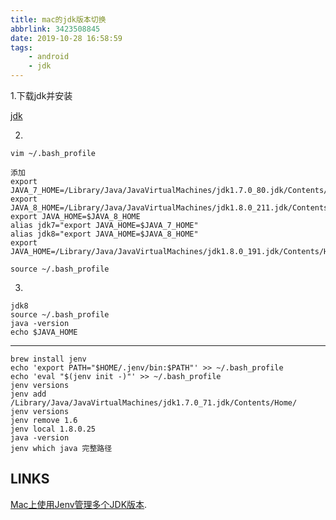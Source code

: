 ```yaml
---
title: mac的jdk版本切换
abbrlink: 3423508845
date: 2019-10-28 16:58:59
tags:
	- android
	- jdk
---
```


1.下载jdk并安装  

[jdk](https://www.oracle.com/technetwork/java/javase/downloads/index.html)  

2.   

```
vim ~/.bash_profile

添加
export JAVA_7_HOME=/Library/Java/JavaVirtualMachines/jdk1.7.0_80.jdk/Contents/Home
export JAVA_8_HOME=/Library/Java/JavaVirtualMachines/jdk1.8.0_211.jdk/Contents/Home
export JAVA_HOME=$JAVA_8_HOME
alias jdk7="export JAVA_HOME=$JAVA_7_HOME"
alias jdk8="export JAVA_HOME=$JAVA_8_HOME"
export JAVA_HOME=/Library/Java/JavaVirtualMachines/jdk1.8.0_191.jdk/Contents/Home/ 

source ~/.bash_profile
```

3.  

```
jdk8
source ~/.bash_profile
java -version
echo $JAVA_HOME
```
---

```
brew install jenv
echo 'export PATH="$HOME/.jenv/bin:$PATH"' >> ~/.bash_profile
echo 'eval "$(jenv init -)"' >> ~/.bash_profile
jenv versions
jenv add /Library/Java/JavaVirtualMachines/jdk1.7.0_71.jdk/Contents/Home/
jenv versions
jenv remove 1.6
jenv local 1.8.0.25
java -version
jenv which java 完整路径
```

## LINKS

[Mac上使用Jenv管理多个JDK版本](https://www.jianshu.com/p/21f9ae99e88b). 

